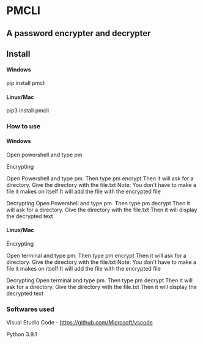 # PMCLI

## A password encrypter and decrypter

## Install

#### Windows

pip install pmcli 

#### Linux/Mac

pip3 install pmcli

### How to use

#### Windows
Open powershell and type pm

Encrypting 

Open Powershell and type pm. 
Then type pm encrypt
Then it will ask for a directory. 
Give the directory with the file.txt
Note: You don't have to make a file it makes on itself
It will add the file with the encrypted file

Decrypting
Open Powershell and type pm. 
Then type pm decrypt
Then it will ask for a directory. 
Give the directory with the file.txt
Then it will display the decrypted text

#### Linux/Mac

Encrypting 

Open terminal and type pm. 
Then type pm encrypt
Then it will ask for a directory. 
Give the directory with the file.txt
Note: You don't have to make a file it makes on itself
It will add the file with the encrypted file

Decrypting
Open terminal and type pm. 
Then type pm decrypt
Then it will ask for a directory. 
Give the directory with the file.txt
Then it will display the decrypted text



### Softwares used

Visual Studio Code - https://github.com/Microsoft/vscode

Python 3.9.1

